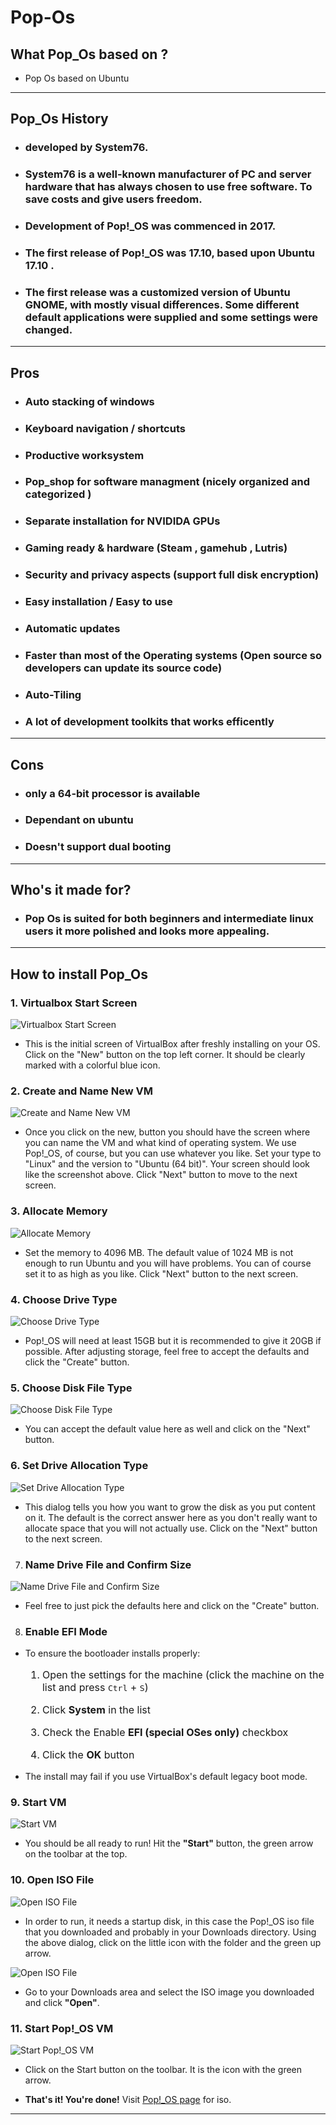 # Pop-Os

## What Pop_Os based on ?

- Pop Os based on Ubuntu


---
## Pop_Os History

- ### developed by System76.
- ### System76 is a well-known manufacturer of PC and server hardware that has always chosen to use free software. To save costs and give users freedom.
-  ### Development of Pop!_OS was commenced in 2017.
- ### The first release of Pop!_OS was 17.10, based upon Ubuntu 17.10 .
-  ### The first release was a customized version of Ubuntu GNOME, with mostly visual differences. Some different default applications were supplied and some settings were changed.
---

## Pros
- ### Auto stacking of windows
- ### Keyboard navigation / shortcuts
- ### Productive worksystem
- ### Pop_shop for software managment (nicely organized and categorized )
- ### Separate installation for NVIDIDA GPUs
- ### Gaming ready & hardware (Steam , gamehub , Lutris)
- ### Security and privacy aspects (support full disk encryption)
- ### Easy installation / Easy to use
- ### Automatic updates
- ### Faster than most of the Operating systems (Open source so developers can update its source code)
- ### Auto-Tiling
- ### A lot of development toolkits that works efficently
---
## Cons
- ### only a 64-bit processor is available
- ###  Dependant on ubuntu
- ### Doesn't support dual booting

---
## Who's it made for?
- ### Pop Os is suited for both beginners and intermediate linux users it  more polished and looks more appealing.


---

## How to install Pop_Os

### 1. Virtualbox Start Screen

![Virtualbox Start Screen](images/1.webp)

- This is the initial screen of VirtualBox after freshly installing on your OS. Click on the "New" button on the top left corner. It should be clearly marked with a colorful blue icon.

### 2. Create and Name New VM

![Create and Name New VM](images/2.webp)

- Once you click on the new, button you should have the screen where you can name the VM and what kind of operating system. We use Pop!_OS, of course, but you can use whatever you like. Set your type to "Linux" and the version to "Ubuntu (64 bit)". Your screen should look like the screenshot above. Click "Next" button to move to the next screen.


### 3. Allocate Memory

![Allocate Memory](images/3.webp)

- Set the memory to 4096 MB. The default value of 1024 MB is not enough to run Ubuntu and you will have problems. You can of course set it to as high as you like. Click "Next" button to the next screen.


### 4. Choose Drive Type

![Choose Drive Type](images/4.webp)

- Pop!_OS will need at least 15GB but it is recommended to give it 20GB if possible. After adjusting storage, feel free to accept the defaults and click the "Create" button.


### 5. Choose Disk File Type

![Choose Disk File Type](images/5.webp)

- You can accept the default value here as well and click on the "Next" button.


### 6. Set Drive Allocation Type

![Set Drive Allocation Type](images/6.webp)

- This dialog tells you how you want to grow the disk as you put content on it. The default is the correct answer here as you don't really want to allocate space that you will not actually use. Click on the "Next" button to the next screen.


7. ### Name Drive File and Confirm Size

![Name Drive File and Confirm Size](images/7.webp)

- Feel free to just pick the defaults here and click on the "Create" button.

8. ### Enable EFI Mode

- To ensure the bootloader installs properly:

   <font size ="3">
   
    1. Open the settings for the machine (click the machine on the list and press <kbd>Ctrl</kbd> + <kbd>S</kbd>)

    2. Click **System** in the list
  
    3. Check the Enable **EFI (special OSes only)** checkbox
  
    4. Click the **OK** button
   
    </font> 

- The install may fail if you use VirtualBox's default legacy boot mode.


### 9. Start VM

![Start VM](images/8.webp)

- You should be all ready to run! Hit the **"Start"** button, the green arrow on the toolbar at the top.

### 10. Open ISO File

![Open ISO File](images/10.webp)

- In order to run, it needs a startup disk, in this case the Pop!_OS iso file that you downloaded and probably in your Downloads directory. Using the above dialog, click on the little icon with the folder and the green up arrow.

![Open ISO File](images/10-1.webp)

- Go to your Downloads area and select the ISO image you downloaded and click **"Open"**.

### 11. Start Pop!_OS VM

![Start Pop!_OS VM](images/11.webp)

- Click on the Start button on the toolbar. It is the icon with the green arrow.

- **That's it! You're done!** Visit [Pop!_OS page](https://pop.system76.com/) for iso.

---
